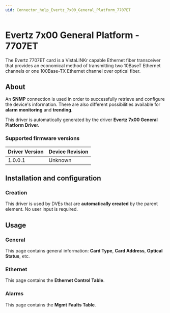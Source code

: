 ```yaml
---
uid: Connector_help_Evertz_7x00_General_Platform_7707ET
---
```


# Evertz 7x00 General Platform - 7707ET

The Evertz 7707ET card is a VistaLINKr capable Ethernet fiber transceiver that provides an economical method of transmitting two 10BaseT Ethernet channels or one 100Base-TX Ethernet channel over optical fiber.

## About

An **SNMP** connection is used in order to successfully retrieve and configure the device's information. There are also different possibilities available for **alarm monitoring** and **trending**.

This driver is automatically generated by the driver **Evertz 7x00 General Platform Driver.**

### Supported firmware versions

| **Driver Version** | **Device Revision** |
|--------------------|---------------------|
| 1.0.0.1            | Unknown             |

## Installation and configuration

### Creation

This driver is used by DVEs that are **automatically created** by the parent element. No user input is required.

## Usage

### General

This page contains general information: **Card Type**, **Card Address**, **Optical Status**, etc.

### Ethernet

This page contains the **Ethernet Control Table**.

### Alarms

This page contains the **Mgmt** **Faults Table**.
